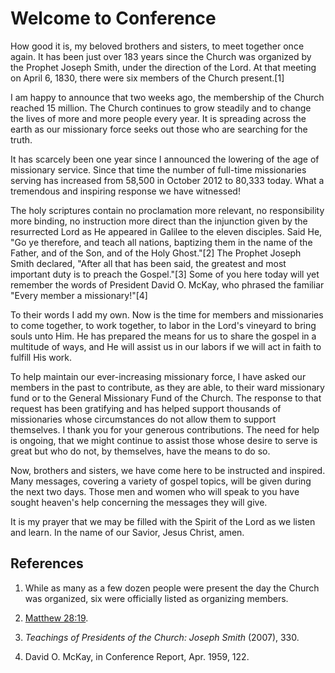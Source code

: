 # Welcome to Conference

How good it is, my beloved brothers and sisters, to meet together once again.
It has been just over 183 years since the Church was organized by the Prophet
Joseph Smith, under the direction of the Lord. At that meeting on April 6,
1830, there were six members of the Church present.[1]

I am happy to announce that two weeks ago, the membership of the Church
reached 15 million. The Church continues to grow steadily and to change the
lives of more and more people every year. It is spreading across the earth as
our missionary force seeks out those who are searching for the truth.

It has scarcely been one year since I announced the lowering of the age of
missionary service. Since that time the number of full-time missionaries
serving has increased from 58,500 in October 2012 to 80,333 today. What a
tremendous and inspiring response we have witnessed!

The holy scriptures contain no proclamation more relevant, no responsibility
more binding, no instruction more direct than the injunction given by the
resurrected Lord as He appeared in Galilee to the eleven disciples. Said He,
"Go ye therefore, and teach all nations, baptizing them in the name of the
Father, and of the Son, and of the Holy Ghost."[2] The Prophet Joseph Smith
declared, "After all that has been said, the greatest and most important duty
is to preach the Gospel."[3] Some of you here today will yet remember the
words of President David O. McKay, who phrased the familiar "Every member a
missionary!"[4]

To their words I add my own. Now is the time for members and missionaries to
come together, to work together, to labor in the Lord's vineyard to bring
souls unto Him. He has prepared the means for us to share the gospel in a
multitude of ways, and He will assist us in our labors if we will act in faith
to fulfill His work.

To help maintain our ever-increasing missionary force, I have asked our
members in the past to contribute, as they are able, to their ward missionary
fund or to the General Missionary Fund of the Church. The response to that
request has been gratifying and has helped support thousands of missionaries
whose circumstances do not allow them to support themselves. I thank you for
your generous contributions. The need for help is ongoing, that we might
continue to assist those whose desire to serve is great but who do not, by
themselves, have the means to do so.

Now, brothers and sisters, we have come here to be instructed and inspired.
Many messages, covering a variety of gospel topics, will be given during the
next two days. Those men and women who will speak to you have sought heaven's
help concerning the messages they will give.

It is my prayer that we may be filled with the Spirit of the Lord as we listen
and learn. In the name of our Savior, Jesus Christ, amen.

## References

  1.  While as many as a few dozen people were present the day the Church was organized, six were officially listed as organizing members.

  2.  [Matthew 28:19](https://www.lds.org/scriptures/nt/matt/28.19?lang=eng#18).

  3.  _Teachings of Presidents of the Church: Joseph Smith_ (2007), 330.

  4.  David O. McKay, in Conference Report, Apr. 1959, 122.

